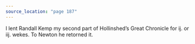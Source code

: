 ```yaml
---
source_location: "page 187"
---
```

I lent Randall Kemp my second part of Hollinshed’s Great Chronicle for ij. or
iij. wekes. To Newton he retorned it.
